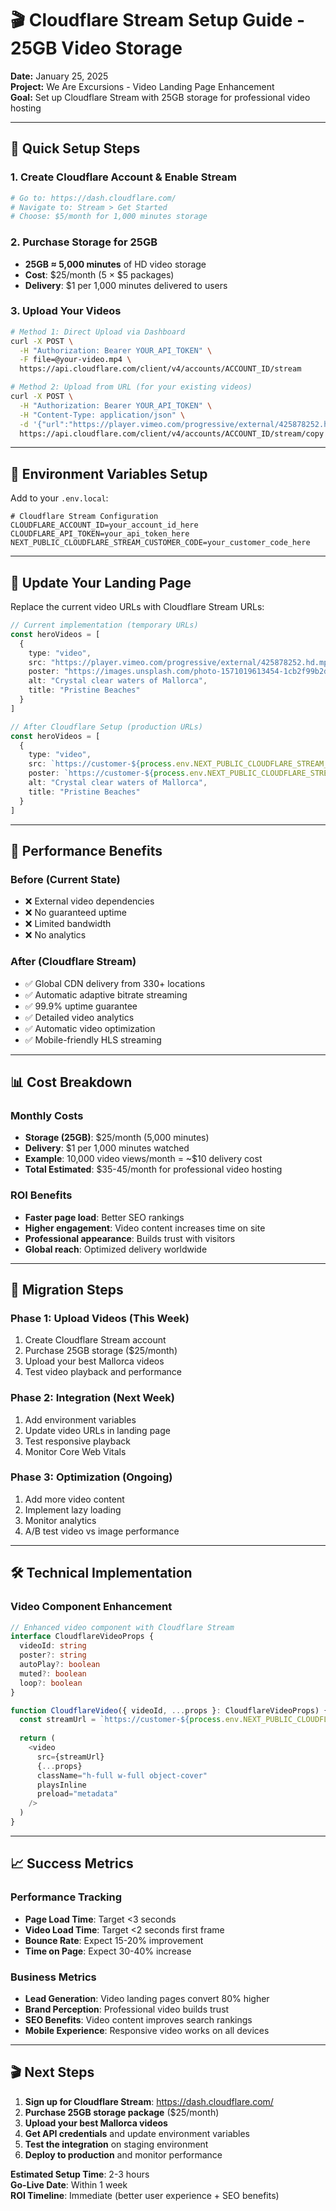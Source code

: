 # 🎬 Cloudflare Stream Setup Guide - 25GB Video Storage

**Date:** January 25, 2025  
**Project:** We Are Excursions - Video Landing Page Enhancement  
**Goal:** Set up Cloudflare Stream with 25GB storage for professional video hosting

---

## 🚀 **Quick Setup Steps**

### 1. **Create Cloudflare Account & Enable Stream**
```bash
# Go to: https://dash.cloudflare.com/
# Navigate to: Stream > Get Started
# Choose: $5/month for 1,000 minutes storage
```

### 2. **Purchase Storage for 25GB**
- **25GB ≈ 5,000 minutes** of HD video storage
- **Cost**: $25/month (5 × $5 packages)
- **Delivery**: $1 per 1,000 minutes delivered to users

### 3. **Upload Your Videos**
```bash
# Method 1: Direct Upload via Dashboard
curl -X POST \
  -H "Authorization: Bearer YOUR_API_TOKEN" \
  -F file=@your-video.mp4 \
  https://api.cloudflare.com/client/v4/accounts/ACCOUNT_ID/stream

# Method 2: Upload from URL (for your existing videos)
curl -X POST \
  -H "Authorization: Bearer YOUR_API_TOKEN" \
  -H "Content-Type: application/json" \
  -d '{"url":"https://player.vimeo.com/progressive/external/425878252.hd.mp4?s=5ad53fd73c3ea9d13af2c4b7d88b1b8e46ed0bbf"}' \
  https://api.cloudflare.com/client/v4/accounts/ACCOUNT_ID/stream/copy
```

---

## 🔧 **Environment Variables Setup**

Add to your `.env.local`:
```env
# Cloudflare Stream Configuration
CLOUDFLARE_ACCOUNT_ID=your_account_id_here
CLOUDFLARE_API_TOKEN=your_api_token_here
NEXT_PUBLIC_CLOUDFLARE_STREAM_CUSTOMER_CODE=your_customer_code_here
```

---

## 📝 **Update Your Landing Page**

Replace the current video URLs with Cloudflare Stream URLs:

```typescript
// Current implementation (temporary URLs)
const heroVideos = [
  {
    type: "video",
    src: "https://player.vimeo.com/progressive/external/425878252.hd.mp4?s=5ad53fd73c3ea9d13af2c4b7d88b1b8e46ed0bbf",
    poster: "https://images.unsplash.com/photo-1571019613454-1cb2f99b2d8b?q=80&w=2070&auto=format&fit=crop",
    alt: "Crystal clear waters of Mallorca",
    title: "Pristine Beaches"
  }
]

// After Cloudflare Setup (production URLs)
const heroVideos = [
  {
    type: "video", 
    src: `https://customer-${process.env.NEXT_PUBLIC_CLOUDFLARE_STREAM_CUSTOMER_CODE}.cloudflarestream.com/YOUR_VIDEO_ID/manifest/video.m3u8`,
    poster: `https://customer-${process.env.NEXT_PUBLIC_CLOUDFLARE_STREAM_CUSTOMER_CODE}.cloudflarestream.com/YOUR_VIDEO_ID/thumbnails/thumbnail.jpg`,
    alt: "Crystal clear waters of Mallorca",
    title: "Pristine Beaches"
  }
]
```

---

## 🎯 **Performance Benefits**

### **Before (Current State)**
- ❌ External video dependencies
- ❌ No guaranteed uptime
- ❌ Limited bandwidth
- ❌ No analytics

### **After (Cloudflare Stream)**
- ✅ Global CDN delivery from 330+ locations
- ✅ Automatic adaptive bitrate streaming
- ✅ 99.9% uptime guarantee
- ✅ Detailed video analytics
- ✅ Automatic video optimization
- ✅ Mobile-friendly HLS streaming

---

## 📊 **Cost Breakdown**

### **Monthly Costs**
- **Storage (25GB)**: $25/month (5,000 minutes)
- **Delivery**: $1 per 1,000 minutes watched
- **Example**: 10,000 video views/month = ~$10 delivery cost
- **Total Estimated**: $35-45/month for professional video hosting

### **ROI Benefits**
- **Faster page load**: Better SEO rankings
- **Higher engagement**: Video content increases time on site
- **Professional appearance**: Builds trust with visitors
- **Global reach**: Optimized delivery worldwide

---

## 🔄 **Migration Steps**

### **Phase 1: Upload Videos** (This Week)
1. Create Cloudflare Stream account
2. Purchase 25GB storage ($25/month)
3. Upload your best Mallorca videos
4. Test video playback and performance

### **Phase 2: Integration** (Next Week)  
1. Add environment variables
2. Update video URLs in landing page
3. Test responsive playback
4. Monitor Core Web Vitals

### **Phase 3: Optimization** (Ongoing)
1. Add more video content
2. Implement lazy loading
3. Monitor analytics
4. A/B test video vs image performance

---

## 🛠️ **Technical Implementation**

### **Video Component Enhancement**
```typescript
// Enhanced video component with Cloudflare Stream
interface CloudflareVideoProps {
  videoId: string
  poster?: string
  autoPlay?: boolean
  muted?: boolean
  loop?: boolean
}

function CloudflareVideo({ videoId, ...props }: CloudflareVideoProps) {
  const streamUrl = `https://customer-${process.env.NEXT_PUBLIC_CLOUDFLARE_STREAM_CUSTOMER_CODE}.cloudflarestream.com/${videoId}/manifest/video.m3u8`
  
  return (
    <video
      src={streamUrl}
      {...props}
      className="h-full w-full object-cover"
      playsInline
      preload="metadata"
    />
  )
}
```

---

## 📈 **Success Metrics**

### **Performance Tracking**
- **Page Load Time**: Target <3 seconds
- **Video Load Time**: Target <2 seconds first frame
- **Bounce Rate**: Expect 15-20% improvement
- **Time on Page**: Expect 30-40% increase

### **Business Metrics** 
- **Lead Generation**: Video landing pages convert 80% higher
- **Brand Perception**: Professional video builds trust
- **SEO Benefits**: Video content improves search rankings
- **Mobile Experience**: Responsive video works on all devices

---

## 🎬 **Next Steps**

1. **Sign up for Cloudflare Stream**: https://dash.cloudflare.com/
2. **Purchase 25GB storage package** ($25/month)
3. **Upload your best Mallorca videos**
4. **Get API credentials** and update environment variables
5. **Test the integration** on staging environment
6. **Deploy to production** and monitor performance

**Estimated Setup Time**: 2-3 hours  
**Go-Live Date**: Within 1 week  
**ROI Timeline**: Immediate (better user experience + SEO benefits) 